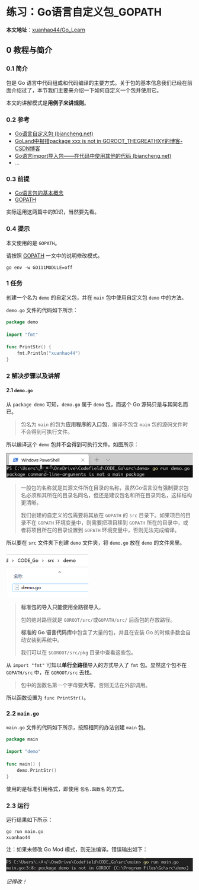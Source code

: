 # 练习：Go语言自定义包_GOPATH

**本文地址**：[xuanhao44/Go_Learn](https://github.com/xuanhao44/Go_Learn)

## 0 教程与简介

### 0.1 简介

包是 Go 语言中代码组成和代码编译的主要方式。关于包的基本信息我们已经在前面介绍过了，本节我们主要来介绍一下如何自定义一个包并使用它。

本文的讲解模式是**用例子来讲规则**。

### 0.2 参考

- [Go语言自定义包 (biancheng.net)](http://c.biancheng.net/view/5123.html)
- [GoLand中报错package xxx is not in GOROOT_THEGREATHXY的博客-CSDN博客](https://blog.csdn.net/THEGREATHXY/article/details/109337283)
- [Go语言import导入包——在代码中使用其他的代码 (biancheng.net)](http://c.biancheng.net/view/91.html)
- ...

### 0.3 前提

- [Go语言包的基本概念](../Go语言包的基本概念/Go语言包的基本概念.md)
- [GOPATH](../GOPATH/GOPATH.md)

实际运用这两篇中的知识，当然要先看。

### 0.4 提示

本文使用的是 `GOPATH`。

请按照 [GOPATH](../GOPATH/GOPATH.md) 一文中的说明修改模式。

```shell
go env -w GO111MODULE=off
```

### 1 任务

创建一个名为 `demo` 的自定义包，并在 `main` 包中使用自定义包 `demo` 中的方法。

`demo.go` 文件的代码如下所示：

```go
package demo

import "fmt"

func PrintStr() {
    fmt.Println("xuanhao44")
}
```

### 2 解决步骤以及讲解

#### 2.1 `demo.go`

从 `package demo` 可知，`demo.go` 属于 `demo` 包，而这个 Go 源码只是与其同名而已。

>  包名为 `main` 的包为**应用程序的入口包**，编译不包含 `main` 包的源码文件时不会得到可执行文件。

所以编译这个 `demo` 包并不会得到可执行文件。如图所示：

![not_main][not_main]

> 一般包的名称就是其源文件所在目录的名称，虽然Go语言没有强制要求包名必须和其所在的目录名同名，但还是建议包名和所在目录同名，这样结构更清晰。
>
> 我们创建的自定义的包需要将其放在 `GOPATH` 的 `src` 目录下。如果项目的目录不在 `GOPATH` 环境变量中，则需要把项目移到 `GOPATH` 所在的目录中，或者将项目所在的目录设置到 `GOPATH` 环境变量中，否则无法完成编译。

所以要在 `src` 文件夹下创建 `demo` 文件夹，将 `demo.go` 放在 `demo` 的文件夹里。

![src_demo_demo.go][src_demo_demo.go]

> **标准包的导入只能使用全路径导入**。
>
> 包的绝对路径就是 `GOROOT/src/`或`GOPATH/src/` 后面包的存放路径。
>
> **标准的 Go 语言代码库**中包含了大量的包，并且在安装 Go 的时候多数会自动安装到系统中。
>
> 我们可以在 `$GOROOT/src/pkg` 目录中查看这些包。

从 `import "fmt"` 可知以**单行全路径**导入的方式导入了 `fmt` 包。显然这个包不在 `GOPATH/src` 中，在 `GOROOT/src` 去找。

> 包中的函数名第一个字母要**大写**，否则无法在外部调用。

所以函数设置为 `func PrintStr()`。

### 2.2 `main.go`

`main.go` 文件的代码如下所示，按照相同的办法创建 `main` 包。

```go
package main

import "demo"

func main() {
    demo.PrintStr()
}
```

使用的是标准引用格式，即使用 `包名.函数名` 的方式。

### 2.3 运行

运行结果如下所示：

```shell
go run main.go
xuanhao44
```

注：如果未修改 Go Mod 模式，则无法编译。错误输出如下：

![not_in_GOROOT][not_in_GOROOT]

*记得改！*

<!-- 图片 -->

[not_main]:.assets/not_main.png
[not_main]:https://typora-1304621073.cos.ap-guangzhou.myqcloud.com/typora/not_main.png

[src_demo_demo.go]:.assets/src_demo_demo.go.png
[src_demo_demo.go]:https://typora-1304621073.cos.ap-guangzhou.myqcloud.com/typora/src_demo_demo.go.png

[not_in_GOROOT]:.assets/not_in_GOROOT.png
[not_in_GOROOT]:https://typora-1304621073.cos.ap-guangzhou.myqcloud.com/typora/not_in_GOROOT.png